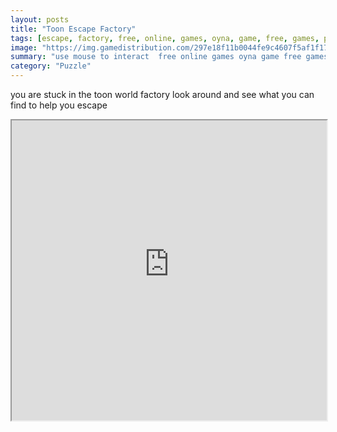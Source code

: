 ```yaml
---
layout: posts
title: "Toon Escape Factory"
tags: [escape, factory, free, online, games, oyna, game, free, games, play, play, games]
image: "https://img.gamedistribution.com/297e18f11b0044fe9c4607f5af1f1728.jpg"
summary: "use mouse to interact  free online games oyna game free games play play games"
category: "Puzzle"
---
```


you are stuck in the toon world factory look around and see what you can find to help you escape

<iframe width="100%" height="480px;" src="https://flash.gamedistribution.com?game=297e18f11b0044fe9c4607f5af1f1728"></iframe>